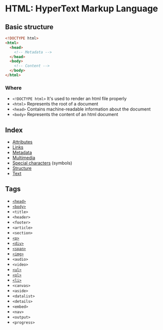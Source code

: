 # HTML: HyperText Markup Language

## Basic structure

```html
<!DOCTYPE html>
<html>
  <head>
    <!-- Metadata -->
  </head>
  <body>
    <!-- Content -->
  </body>
</html>
```

### Where

- `<!DOCTYPE html>` It's used to render an html file properly
- `<html>` Represents the root of a document
- `<head>` Contains machine-readable information about the document
- `<body>` Represents the content of an html document

## Index

- [Attributes](attributes.md)
- [Links](links.md)
- [Metadata](metadata.md)
- [Multimedia](multimedia.md)
- [Special characters](special_chars.md) (symbols)
- [Structure](structure.md)
- [Text](text.md)

## Tags

- [`<head>`](#basic-structure)
- [`<body>`](#basic-structure)
- `<title>`
- `<header>`
- `<footer>`
- `<article>`
- `<section>`
- [`<p>`](text.md#paragraph)
- [`<div>`](structure.md#content-divisor)
- [`<span>`](structure.md#content-span)
- [`<img>`](multimedia.md#image-embed)
- `<audio>`
- `<video>`
- [`<ul>`](structure.md#lists)
- [`<ol>`](structure.md#lists)
- [`<li>`](structure.md#lists)
- `<canvas>`
- `<aside>`
- `<datalist>`
- `<details>`
- `<embed>`
- `<nav>`
- `<output>`
- `<progress>`
